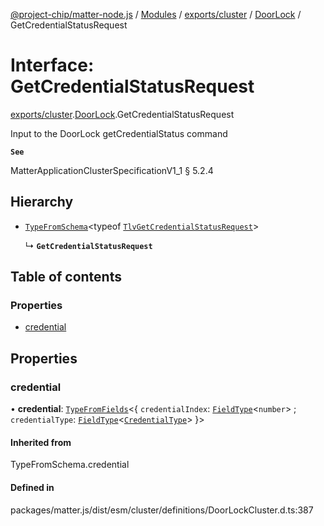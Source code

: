 [@project-chip/matter-node.js](../README.md) / [Modules](../modules.md) / [exports/cluster](../modules/exports_cluster.md) / [DoorLock](../modules/exports_cluster.DoorLock.md) / GetCredentialStatusRequest

# Interface: GetCredentialStatusRequest

[exports/cluster](../modules/exports_cluster.md).[DoorLock](../modules/exports_cluster.DoorLock.md).GetCredentialStatusRequest

Input to the DoorLock getCredentialStatus command

**`See`**

MatterApplicationClusterSpecificationV1_1 § 5.2.4

## Hierarchy

- [`TypeFromSchema`](../modules/exports_tlv.md#typefromschema)\<typeof [`TlvGetCredentialStatusRequest`](../modules/exports_cluster.DoorLock.md#tlvgetcredentialstatusrequest)\>

  ↳ **`GetCredentialStatusRequest`**

## Table of contents

### Properties

- [credential](exports_cluster.DoorLock.GetCredentialStatusRequest.md#credential)

## Properties

### credential

• **credential**: [`TypeFromFields`](../modules/exports_tlv.md#typefromfields)\<\{ `credentialIndex`: [`FieldType`](exports_tlv.FieldType.md)\<`number`\> ; `credentialType`: [`FieldType`](exports_tlv.FieldType.md)\<[`CredentialType`](../enums/exports_cluster.DoorLock.CredentialType.md)\>  }\>

#### Inherited from

TypeFromSchema.credential

#### Defined in

packages/matter.js/dist/esm/cluster/definitions/DoorLockCluster.d.ts:387

